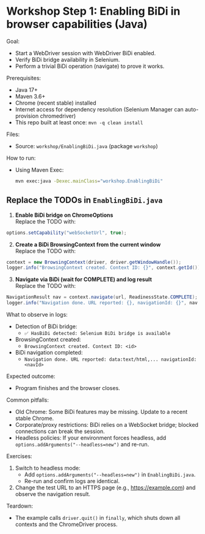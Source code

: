 # Workshop Step 1: Enabling BiDi in browser capabilities (Java)

Goal:
- Start a WebDriver session with WebDriver BiDi enabled.
- Verify BiDi bridge availability in Selenium.
- Perform a trivial BiDi operation (navigate) to prove it works.

Prerequisites:
- Java 17+
- Maven 3.6+
- Chrome (recent stable) installed
- Internet access for dependency resolution (Selenium Manager can auto-provision chromedriver)
- This repo built at least once: `mvn -q clean install`

Files:
- Source: `workshop/EnablingBiDi.java` (package `workshop`)

How to run:
- Using Maven Exec:
  ```bash
  mvn exec:java -Dexec.mainClass="workshop.EnablingBiDi"
  ```

## Replace the TODOs in `EnablingBiDi.java`

1) **Enable BiDi bridge on ChromeOptions**  
   Replace the TODO with:
```java
options.setCapability("webSocketUrl", true);
```

2) **Create a BiDi BrowsingContext from the current window**  
   Replace the TODO with:
```java
context = new BrowsingContext(driver, driver.getWindowHandle());
logger.info("BrowsingContext created. Context ID: {}", context.getId());
```

3) **Navigate via BiDi (wait for COMPLETE) and log result**  
   Replace the TODO with:
```java
NavigationResult nav = context.navigate(url, ReadinessState.COMPLETE);
logger.info("Navigation done. URL reported: {}, navigationId: {}", nav.getUrl(), nav.getNavigationId());
```

What to observe in logs:
- Detection of BiDi bridge:
    - `✅ HasBiDi detected: Selenium BiDi bridge is available`
- BrowsingContext created:
    - `BrowsingContext created. Context ID: <id>`
- BiDi navigation completed:
    - `Navigation done. URL reported: data:text/html,... navigationId: <navId>`

Expected outcome:
- Program finishes and the browser closes.

Common pitfalls:
- Old Chrome: Some BiDi features may be missing. Update to a recent stable Chrome.
- Corporate/proxy restrictions: BiDi relies on a WebSocket bridge; blocked connections can break the session.
- Headless policies: If your environment forces headless, add `options.addArguments("--headless=new")` and re-run.

Exercises:
1) Switch to headless mode:
    - Add `options.addArguments("--headless=new")` in `EnablingBiDi.java`.
    - Re-run and confirm logs are identical.
2) Change the test URL to an HTTPS page (e.g., https://example.com) and observe the navigation result.

Teardown:
- The example calls `driver.quit()` in `finally`, which shuts down all contexts and the ChromeDriver process.
